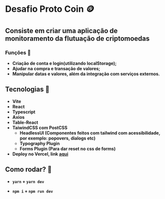 # Desafio Proto Coin :coin:

## Consiste em criar uma aplicação de monitoramento da flutuação de criptomoedas

### Funções :thinking:

<strong>

- Criação de conta e login(utilizando localStorage);
- Ajudar na compra e transação de valores;
- Manipular datas e valores, além da integração com serviços externos.

</strong>

## Tecnologias :crystal_ball:

<strong>

- Vite
- React
- Typescript
- Axios
- Table-React
- TaiwindCSS com PostCSS
  - HeadlessUI (Componentes feitos com tailwind com acessibilidade, por exemplo: popovers, dialogs etc)
  - Typography Plugin
  - Forms Plugin (Para dar reset no css de forms)
- Deploy no Vercel, link <a target="_BLANK" href="https://proto-coin.vercel.app/">aqui</a>

</strong>

## Como rodar? :flashlight:

<strong>
  
  - `yarn` + `yarn dev`

  - `npm i` + `npm run dev`
  
</strong>
